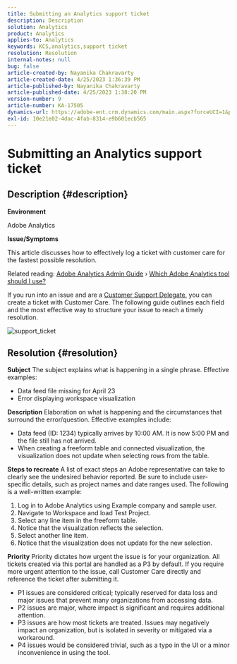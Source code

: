 ```yaml
---
title: Submitting an Analytics support ticket
description: Description
solution: Analytics
product: Analytics
applies-to: Analytics
keywords: KCS,analytics,support ticket
resolution: Resolution
internal-notes: null
bug: false
article-created-by: Nayanika Chakravarty
article-created-date: 4/25/2023 1:36:39 PM
article-published-by: Nayanika Chakravarty
article-published-date: 4/25/2023 1:38:20 PM
version-number: 9
article-number: KA-17505
dynamics-url: https://adobe-ent.crm.dynamics.com/main.aspx?forceUCI=1&pagetype=entityrecord&etn=knowledgearticle&id=f8213a2e-6ee3-ed11-a7c7-6045bd006793
exl-id: 10e21e02-4dac-4fab-8314-e9b601ecb565
---
```

# Submitting an Analytics support ticket

## Description {#description}


<b>Environment</b>

Adobe Analytics

<b>Issue/Symptoms</b>

This article discusses how to effectively log a ticket with customer care for the fastest possible resolution.

Related reading: [Adobe Analytics Admin Guide](https://experienceleague.adobe.com/docs/analytics/admin/home.html) › [Which Adobe Analytics tool should I use?](https://experienceleague.adobe.com/docs/analytics/analyze/admin-overview/which-analytics-tool.html)

If you run into an issue and are a [Customer Support Delegate](https://helpx.adobe.com/experience-cloud/supported-users.html), you can create a ticket with Customer Care. The following guide outlines each field and the most effective way to structure your issue to reach a timely resolution.

![support_ticket](https://helpx.adobe.com/content/dam/help/en/analytics/kb/submitting-an-analytics-support-ticket/jcr:content/main-pars/image/support_ticket.png "support_ticket")


## Resolution {#resolution}

<b>Subject</b>
The subject explains what is happening in a single phrase. Effective examples:

- Data feed file missing for April 23
- Error displaying workspace visualization

<b>Description</b>
Elaboration on what is happening and the circumstances that surround the error/question. Effective examples include:

- Data feed (ID: 1234) typically arrives by 10:00 AM. It is now 5:00 PM and the file still has not arrived.
- When creating a freeform table and connected visualization, the visualization does not update when selecting rows from the table.

<b>Steps to recreate</b>
A list of exact steps an Adobe representative can take to clearly see the undesired behavior reported. Be sure to include user-specific details, such as project names and date ranges used. The following is a well-written example:

1. Log in to Adobe Analytics using Example company and sample user.
2. Navigate to Workspace and load Test Project.
3. Select any line item in the freeform table.
4. Notice that the visualization reflects the selection.
5. Select another line item.
6. Notice that the visualization does not update for the new selection.

<b>Priority</b>
Priority dictates how urgent the issue is for your organization. All tickets created via this portal are handled as a P3 by default. If you require more urgent attention to the issue, call Customer Care directly and reference the ticket after submitting it.

- P1 issues are considered critical; typically reserved for data loss and major issues that prevent many organizations from accessing data.
- P2 issues are major, where impact is significant and requires additional attention.
- P3 issues are how most tickets are treated. Issues may negatively impact an organization, but is isolated in severity or mitigated via a workaround.
- P4 issues would be considered trivial, such as a typo in the UI or a minor inconvenience in using the tool.
